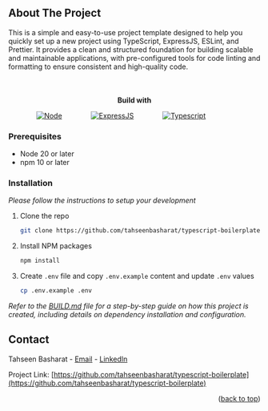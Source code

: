 <a name="readme-top" id="readme-top"></a>
<!-- ABOUT THE PROJECT -->

## About The Project

This is a simple and easy-to-use project template designed to help you quickly set up a new project using TypeScript,
ExpressJS, ESLint, and Prettier. It provides a clean and structured foundation for building scalable and maintainable
applications, with pre-configured tools for code linting and formatting to ensure consistent and high-quality code.

<div align="center" style="margin-top: 50px">
<p><strong>Build with</strong></p>

[![Node][Node.js]][Node-url] &#8195; &#8195; &#8195;
[![ExpressJS][ExpressJs]][ExpressJs-url]  &#8195; &#8195; &#8195;
[![Typescript][Typescript]][Typescript-url]  &#8195; &#8195; &#8195;


</div>

### Prerequisites

- Node 20 or later
- npm 10 or later

### Installation

_Please follow the instructions to setup your development_

1. Clone the repo
   ```sh
   git clone https://github.com/tahseenbasharat/typescript-boilerplate.git
   ```
2. Install NPM packages
   ```sh
   npm install
   ```
3. Create `.env` file and copy `.env.example` content and update `.env` values
   ```sh
   cp .env.example .env 
   ```

_Refer to the [BUILD.md](docs/BUILD.md) file for a step-by-step guide on how this project is created, including details on dependency installation and configuration._

<!-- CONTACT -->

## Contact

Tahseen Basharat - [Email][Mailto:tahseen] - [LinkedIn][LinkedIn:tahseen]

Project Link: [https://github.com/tahseenbasharat/typescript-boilerplate](https://github.com/tahseenbasharat/typescript-boilerplate)

<p align="right">(<a href="#readme-top">back to top</a>)</p>



<!-- MARKDOWN LINKS & IMAGES -->
<!-- https://www.markdownguide.org/basic-syntax/#reference-style-links -->

[ExpressJs]: https://img.shields.io/badge/ExpressJS-FFFFFF?style=for-the-badge&logo=express&logoColor=4479A1

[ExpressJs-url]: https://expressjs.com/

[LinkedIn:tahseen]: https://www.linkedin.com/in/tahseenbasharat

[Mailto:tahseen]: mailto:tahseenbasharat@gmail.com

[Node.js]: https://img.shields.io/badge/Node.js-FFFFFF?style=for-the-badge&logo=nodedotjs&logoColor=6cc24a

[Node-url]: https://nodejs.org/en

[Typescript]: https://img.shields.io/badge/Typescript-FFFFFF?style=for-the-badge&logo=typescript&logoColor=3178c6

[Typescript-url]: https://www.typescriptlang.org/